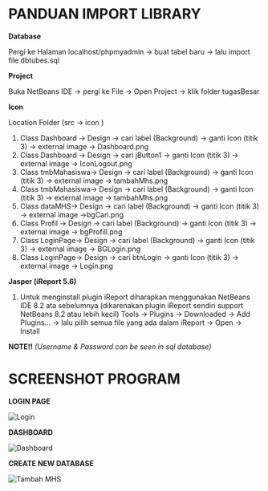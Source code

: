# PANDUAN IMPORT LIBRARY


**Database**

Pergi ke Halaman localhost/phpmyadmin -> buat tabel baru -> lalu import file dbtubes.sql

**Project**

Buka NetBeans IDE -> pergi ke File -> Open Project -> klik folder tugasBesar

**Icon**

Location Folder (src -> icon )
1. Class Dashboard -> Design -> cari label (Background) -> ganti Icon (titik 3) -> external image -> Dashboard.png
2. Class Dashboard -> Design -> cari jButton1 -> ganti Icon (titik 3) -> external image -> IconLogout.png
3. Class tmbMahasiswa-> Design -> cari label (Background) -> ganti Icon (titik 3) -> external image -> tambahMhs.png
4. Class tmbMahasiswa-> Design -> cari label (Background) -> ganti Icon (titik 3) -> external image -> tambahMhs.png
5. Class dataMHS-> Design -> cari label (Background) -> ganti Icon (titik 3) -> external image ->bgCari.png
6. Class Profil -> Design -> cari label (Background) -> ganti Icon (titik 3) -> external image -> bgProfill.png
7. Class LoginPage-> Design -> cari label (Background) -> ganti Icon (titik 3) -> external image -> BGLogin.png
8. Class LoginPage-> Design -> cari btnLogin -> ganti Icon (titik 3) -> external image -> Login.png

**Jasper (iReport 5.6)**
1. Untuk menginstall plugin iReport diharapkan menggunakan NetBeans IDE 8.2 ata sebelumnya (dikarenakan plugin iReport sendiri  support NetBeans 8.2 atau lebih kecil)
Tools ->  Plugins -> Downloaded -> Add Plugins… -> lalu pilih semua file yang ada dalam iReport -> Open -> Install

**NOTE!!**
_(Username & Password can be seen in sql database)_

# SCREENSHOT PROGRAM


**LOGIN PAGE**

![Login](https://user-images.githubusercontent.com/82191219/190321128-6d0a3ab6-f37a-492b-9d77-77f6bc18cc4e.png)

**DASHBOARD**

![Dashboard](https://user-images.githubusercontent.com/82191219/190321139-4bbaf457-91d5-451d-96bf-c9b6165aa7b4.png)

**CREATE NEW DATABASE**

![Tambah MHS](https://user-images.githubusercontent.com/82191219/190321100-a22ab804-8030-42b7-bb11-2d1a3d456596.png)
